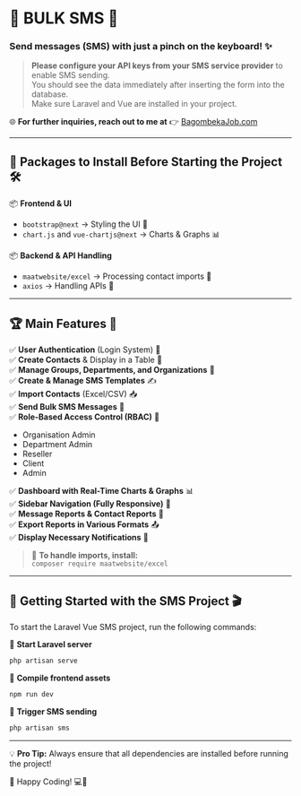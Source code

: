 
# 🚀 BULK SMS 📩

### **Send messages (SMS) with just a pinch on the keyboard!** ✨

> **Please configure your API keys from your SMS service provider** to enable SMS sending.  
> You should see the data immediately after inserting the form into the database.  
> Make sure Laravel and Vue are installed in your project.

🌐 **For further inquiries, reach out to me at** 👉 [BagombekaJob.com](http://bagombekajob.com)  

---

## 🔧 **Packages to Install Before Starting the Project** 🛠️

📦 **Frontend & UI**  
- `bootstrap@next` → Styling the UI 🎨  
- `chart.js` and `vue-chartjs@next` → Charts & Graphs 📊  

📦 **Backend & API Handling**  
- `maatwebsite/excel` → Processing contact imports 📑  
- `axios` → Handling APIs 🔗  

---

## 🏆 **Main Features** 🎯

✅ **User Authentication** (Login System) 🔐  
✅ **Create Contacts** & Display in a Table 📇  
✅ **Manage Groups, Departments, and Organizations** 🏢  
✅ **Create & Manage SMS Templates** ✍️  
✅ **Import Contacts** (Excel/CSV) 📥  
✅ **Send Bulk SMS Messages** 📲  
✅ **Role-Based Access Control (RBAC)** 🔑  
  - Organisation Admin  
  - Department Admin  
  - Reseller  
  - Client  
  - Admin  

✅ **Dashboard with Real-Time Charts & Graphs** 📊  
✅ **Sidebar Navigation (Fully Responsive)** 📌  
✅ **Message Reports & Contact Reports** 📜  
✅ **Export Reports in Various Formats** 📤  
✅ **Display Necessary Notifications** 🔔  

> 📝 **To handle imports, install:**  
> `composer require maatwebsite/excel`  

---

## 🚀 **Getting Started with the SMS Project** 🎬

To start the Laravel Vue SMS project, run the following commands:  

🔹 **Start Laravel server**  
```bash
php artisan serve
```

🔹 **Compile frontend assets**  
```bash
npm run dev
```

🔹 **Trigger SMS sending**  
```bash
php artisan sms
```

---

💡 **Pro Tip:** Always ensure that all dependencies are installed before running the project!  

🚀 Happy Coding! 💻🎉